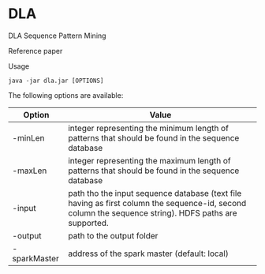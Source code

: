 # DLA
DLA Sequence Pattern Mining

Reference paper

Usage
```
java -jar dla.jar [OPTIONS]
```

The following options are available: 


| Option  | Value |
| ------------- | ------------- |
| -minLen  | integer representing the minimum length of patterns that should be found in the sequence database |
| -maxLen   | integer representing the maximum length of patterns that should be found in the sequence database  |
| -input   | path tho the input sequence database (text file having as first column the sequence-id, second column the sequence string). HDFS paths are supported.  |
| -output   | path to the output folder  |
| -sparkMaster   | address of the spark master (default: local)  |

